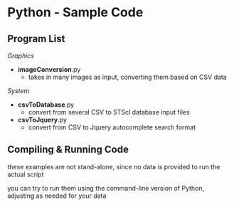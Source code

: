 Python - Sample Code
====================

Program List
------------

*Graphics*

-  **imageConversion**.py
    - takes in many images as input, converting them based on CSV data

*System*

-  **csvToDatabase**.py
    - convert from several CSV to STScI database input files
-  **csvToJquery**.py
    - convert from CSV to Jquery autocomplete search format

Compiling & Running Code
------------------------

these examples are not stand-alone, since no data is provided to run the actual script

you can try to run them using the command-line version of Python, adjusting as needed for your data
